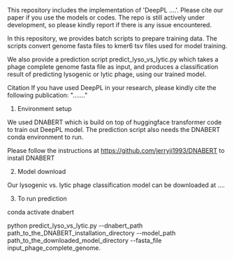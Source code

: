 This repository includes the implementation of 'DeepPL ....'. Please cite our paper if you use the models or codes. The repo is still actively under development, so please kindly report if there is any issue encountered.

In this repository, we provides batch scripts to prepare training data. The scripts convert genome fasta files to kmer6 tsv files used for model training.
 
We also provide a prediction script predict_lyso_vs_lytic.py which takes a phage complete genome fasta file as input, and produces a classification result of predicting lysogenic or lytic phage, using our trained model.

Citation
If you have used DeepPL in your research, please kindly cite the following publication:
"......."


1. Environment setup

We used DNABERT which is build on top of huggingface transformer code to train out DeepPL model. The prediction script also needs the DNABERT conda environment to run.

Please follow the instructions at https://github.com/jerryji1993/DNABERT to install DNABERT  

2. Model download

Our lysogenic vs. lytic phage classification model can be downloaded at ....

3. To run prediction

conda activate dnabert

python predict_lyso_vs_lytic.py --dnabert_path path_to_the_DNABERT_installation_directory --model_path path_to_the_downloaded_model_directory --fasta_file input_phage_complete_genome.

